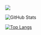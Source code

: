 ![](https://github-profile-summary-cards.vercel.app/api/cards/profile-details?username=katsunoritakahashi&theme=vue)
 
![GitHub Stats](https://github-readme-stats.vercel.app/api?username=katsunoritakahashi&show_icons=true)
 
[![Top Langs](https://github-readme-stats.vercel.app/api/top-langs/?username=katsunoritakahashi&layout=compact&langs_count=6)](https://github.com/anuraghazra/github-readme-stats)
